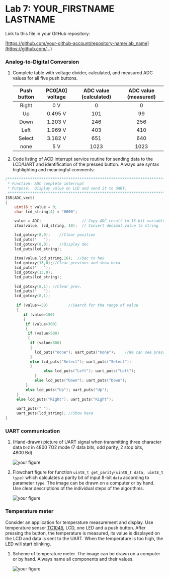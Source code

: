 # Lab 7: YOUR_FIRSTNAME LASTNAME

Link to this file in your GitHub repository:

[https://github.com/your-github-account/repository-name/lab_name](https://github.com/...)

### Analog-to-Digital Conversion

1. Complete table with voltage divider, calculated, and measured ADC values for all five push buttons.

   | **Push button** | **PC0[A0] voltage** | **ADC value (calculated)** | **ADC value (measured)** |
   | :-: | :-: | :-: | :-: |
   | Right  | 0&nbsp;V | 0   | 0 |
   | Up     | 0.495&nbsp;V | 101 | 99 |
   | Down   |  1.203   V  | 246    | 256 |
   | Left   |   1.969 V    | 403    | 410 |
   | Select |   3.182 V    |  651   | 640 |
   | none   |   5 V    |  1023   | 1023 |

2. Code listing of ACD interrupt service routine for sending data to the LCD/UART and identification of the pressed button. Always use syntax highlighting and meaningful comments:

```c
/**********************************************************************
 * Function: ADC complete interrupt
 * Purpose:  Display value on LCD and send it to UART.
 **********************************************************************/
ISR(ADC_vect)
{
    uint16_t value = 0;
    char lcd_string[4] = "0000";

    value = ADC;                  // Copy ADC result to 16-bit variable
    itoa(value, lcd_string, 10);  // Convert decimal value to string

    lcd_gotoxy(8,0);	//Clear position
	lcd_puts("   ");
	lcd_gotoxy(8,0);	//Display dec
	lcd_puts(lcd_string);
	
	itoa(value,lcd_string,16);	//Dec to hex
	lcd_gotoxy(13,0);//Clear previous and show hexa
	lcd_puts("   ");
	lcd_gotoxy(13,0);
	lcd_puts(lcd_string);
	
	lcd_gotoxy(8,1); //Clear prev.
	lcd_puts("   ");
	lcd_gotoxy(8,1);
	
	 if (value>=50)         //Search for the range of value
	 {
		if (value>150)
		{
		 if (value>300)
	     {
		  if (value>500)
		  {
	       if (value>800)
		   {
			 lcd_puts("none"); uart_puts("none");    //We can see pressed button in LCD and in the PC  
		   }
		   else lcd_puts("Select"); uart_puts("Select"); 
		   }
				 else lcd_puts("Left"); uart_puts("Left"); 
			 }
			 else lcd_puts("Down"); uart_puts("Down"); 
		 }
		 else lcd_puts("Up"); uart_puts("Up"); 
	 }
	 else lcd_puts("Right"); uart_puts("Right"); 
	 
	 uart_puts(" ");
	 uart_puts(lcd_string); //Show hexa 
}
```

### UART communication

1. (Hand-drawn) picture of UART signal when transmitting three character data `De2` in 4800 7O2 mode (7 data bits, odd parity, 2 stop bits, 4800&nbsp;Bd).

   ![your figure]()

2. Flowchart figure for function `uint8_t get_parity(uint8_t data, uint8_t type)` which calculates a parity bit of input 8-bit `data` according to parameter `type`. The image can be drawn on a computer or by hand. Use clear descriptions of the individual steps of the algorithms.

   ![your figure]()

### Temperature meter

Consider an application for temperature measurement and display. Use temperature sensor [TC1046](http://ww1.microchip.com/downloads/en/DeviceDoc/21496C.pdf), LCD, one LED and a push button. After pressing the button, the temperature is measured, its value is displayed on the LCD and data is sent to the UART. When the temperature is too high, the LED will start blinking.

1. Scheme of temperature meter. The image can be drawn on a computer or by hand. Always name all components and their values.

   ![your figure]()
